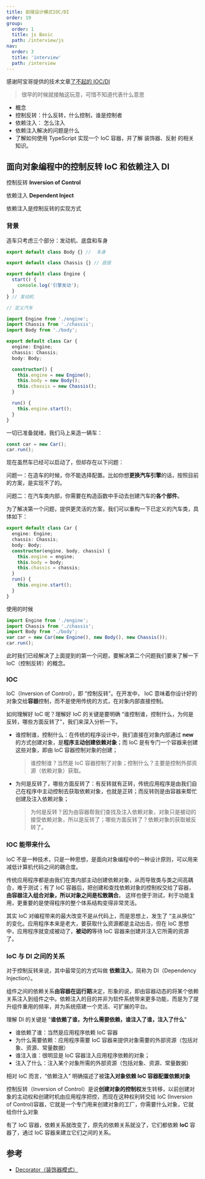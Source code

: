 ```yaml
---
title: 前端设计模式IOC/DI
order: 19
group:
  order: 1
  title: js Basic
  path: /interview/js
nav:
  order: 3
  title: 'interview'
  path: /interview
---
```


感谢阿宝哥提供的技术文章[了不起的 IOC/DI](https://mp.weixin.qq.com/s?__biz=MzI2MjcxNTQ0Nw==&mid=2247485950&idx=1&sn=9bfed7fee2f2a02b5e9994480a66e1e9&scene=21#wechat_redirect)

> 很早的时候就接触这玩意，可惜不知道代表什么意思

- 概念
- 控制反转：什么反转，什么控制，谁是控制者
- 依赖注入： 怎么注入
- 依赖注入解决的问题是什么
- 了解如何使用 TypeScript 实现一个 IoC 容器，并了解 装饰器、反射 的相关知识。

## 面向对象编程中的控制反转 IoC 和依赖注入 DI

控制反转 **Inversion of Control**

依赖注入 **Dependent Inject**

依赖注入是控制反转的实现方式

### 背景

造车只考虑三个部分：发动机、底盘和车身

```ts
export default class Body {} //  车身

export default class Chassis {} // 底座

export default class Engine {
  start() {
    console.log('引擎发动');
  }
} // 发动机

// 定义汽车

import Engine from './engine';
import Chassis from './chassis';
import Body from './body';

export default class Car {
  engine: Engine;
  chassis: Chassis;
  body: Body;

  constructor() {
    this.engine = new Engine();
    this.body = new Body();
    this.chassis = new Chassis();
  }

  run() {
    this.engine.start();
  }
}
```

一切已准备就绪，我们马上来造一辆车：

```ts
const car = new Car();
car.run();
```

现在虽然车已经可以启动了，但却存在以下问题：

问题一：在造车的时候，你不能选择配置。比如你想**更换汽车引擎**的话，按照目前的方案，是实现不了的。

问题二：在汽车类内部，你需要在构造函数中手动去创建汽车的**各个部件**。

为了解决第一个问题，提供更灵活的方案，我们可以重构一下已定义的汽车类，具体如下：

```ts
export default class Car {
  engine: Engine;
  chassis: Chassis;
  body: Body;
  constructor(engine, body, chassis) {
    this.engine = engine;
    this.body = body;
    this.chassis = chassis;
  }
  run() {
    this.engine.start();
  }
}
```

使用的时候

```js
import Engine from './engine';
import Chassis from './chassis';
import Body from './body';
var car = new Car(new Engine(), new Body(), new Chassis());
car.run();
```

此时我们已经解决了上面提到的第一个问题，要解决第二个问题我们要来了解一下 IoC（控制反转）的概念。

### IOC

IoC（Inversion of Control），即 “控制反转”。在开发中， IoC 意味着你设计好的对象交给**容器**控制，而不是使用传统的方式，在对象内部直接控制。

如何理解好 IoC 呢？理解好 IoC 的关键是要明确 “谁控制谁，控制什么，为何是反转，哪些方面反转了”，我们来深入分析一下。

- 谁控制谁，控制什么：在传统的程序设计中，我们直接在对象内部通过 **new** 的方式创建对象，是**程序主动创建依赖对象**；而 IoC 是有专门一个容器来创建这些对象，即由 IoC 容器控制对象的创建；

  > 谁控制谁？当然是 IoC 容器控制了对象；控制什么？主要是控制外部资源（依赖对象）获取。

- 为何是反转了，哪些方面反转了：有反转就有正转，传统应用程序是由我们自己在程序中主动控制去获取依赖对象，也就是正转；而反转则是由容器来帮忙创建及注入依赖对象；
  > 为何是反转？因为由容器帮我们查找及注入依赖对象，对象只是被动的接受依赖对象，所以是反转了；哪些方面反转了？依赖对象的获取被反转了。

### IOC 能带来什么

IoC 不是一种技术，只是一种思想，是面向对象编程中的一种设计原则，可以用来减低计算机代码之间的耦合度。

传统应用程序都是由我们在类内部主动创建依赖对象，从而导致类与类之间高耦合，难于测试；有了 IoC 容器后，把创建和查找依赖对象的控制权交给了容器，**由容器注入组合对象，所以对象之间是松散耦合**。 这样也便于测试，利于功能复用，更重要的是使得程序的整个体系结构变得非常灵活。

其实 IoC 对编程带来的最大改变不是从代码上，而是思想上，发生了 “主从换位” 的变化。应用程序本来是老大，要获取什么资源都是主动出击，但在 IoC 思想中，应用程序就变成被动了，**被动的**等待 IoC 容器来创建并注入它所需的资源了。

### IoC 与 DI 之间的关系

对于控制反转来说，其中最常见的方式叫做 **依赖注入**，简称为 DI（Dependency Injection）。

组件之间的依赖关系**由容器在运行期**决定，形象的说，即由容器动态的将某个依赖关系注入到组件之中。依赖注入的目的并非为软件系统带来更多功能，而是为了提升组件重用的频率，并为系统搭建一个灵活、可扩展的平台。

理解 DI 的关键是 "**谁依赖了谁，为什么需要依赖，谁注入了谁，注入了什么**"

- 谁依赖了谁：当然是应用程序依赖 IoC 容器
- 为什么需要依赖：应用程序需要 IoC 容器来提供对象需要的外部资源（包括对象、资源、常量数据）
- 谁注入谁：很明显是 IoC 容器注入应用程序依赖的对象；
- 注入了什么：注入某个对象所需的外部资源（包括对象、资源、常量数据）

相对 IoC 而言，“依赖注入” 明确描述了被**注入对象依赖 IoC 容器配置依赖对象**

控制反转（Inversion of Control）是说**创建对象的控制权**发生转移，以前创建对象的主动权和创建时机由应用程序把控，而现在这种权利转交给 IoC (Inversion of Control)容器，它就是一个专门用来创建对象的工厂，你需要什么对象，它就给你什么对象

有了 IoC 容器，依赖关系就改变了，原先的依赖关系就没了，它们都依赖 **IoC** 容器了，通过 IoC 容器来建立它们之间的关系。

## 参考

- [Decorator（装饰器模式）](https://github.com/ascoders/weekly/blob/master/%E8%AE%BE%E8%AE%A1%E6%A8%A1%E5%BC%8F/175.%E7%B2%BE%E8%AF%BB%E3%80%8A%E8%AE%BE%E8%AE%A1%E6%A8%A1%E5%BC%8F%20-%20Decorator%20%E8%A3%85%E9%A5%B0%E5%99%A8%E6%A8%A1%E5%BC%8F%E3%80%8B.md)
